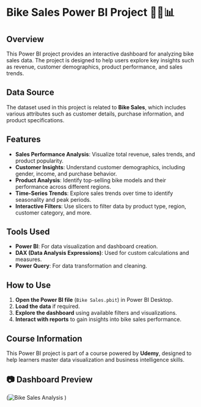 # Bike Sales Power BI Project 🚴‍♂️📊

## Overview
This Power BI project provides an interactive dashboard for analyzing bike sales data. The project is designed to help users explore key insights such as revenue, customer demographics, product performance, and sales trends.

## Data Source
The dataset used in this project is related to **Bike Sales**, which includes various attributes such as customer details, purchase information, and product specifications.

## Features
- **Sales Performance Analysis**: Visualize total revenue, sales trends, and product popularity.
- **Customer Insights**: Understand customer demographics, including gender, income, and purchase behavior.
- **Product Analysis**: Identify top-selling bike models and their performance across different regions.
- **Time-Series Trends**: Explore sales trends over time to identify seasonality and peak periods.
- **Interactive Filters**: Use slicers to filter data by product type, region, customer category, and more.

## Tools Used
- **Power BI**: For data visualization and dashboard creation.
- **DAX (Data Analysis Expressions)**: Used for custom calculations and measures.
- **Power Query**: For data transformation and cleaning.

## How to Use
1. **Open the Power BI file** (`Bike Sales.pbit`) in Power BI Desktop.
2. **Load the data** if required.
3. **Explore the dashboard** using available filters and visualizations.
4. **Interact with reports** to gain insights into bike sales performance.

## Course Information
This Power BI project is part of a course powered by **Udemy**, designed to help learners master data visualization and business intelligence skills.

## 📷 Dashboard Preview  
(![Bike Sales Analysis](https://github.com/user-attachments/assets/a3def53a-4d91-4e01-bf2c-f0f0f3659baa)
)



